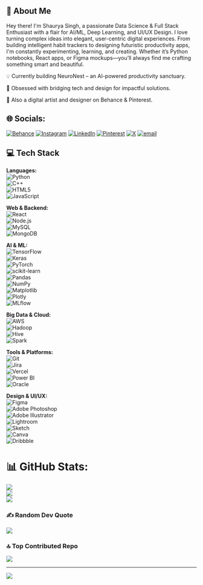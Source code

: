 ## 👋 About Me
Hey there! I'm Shaurya Singh, a passionate Data Science & Full Stack Enthusiast with a flair for AI/ML, Deep Learning, and UI/UX Design. I love turning complex ideas into elegant, user-centric digital experiences. From building intelligent habit trackers to designing futuristic productivity apps, I'm constantly experimenting, learning, and creating. Whether it’s Python notebooks, React apps, or Figma mockups—you’ll always find me crafting something smart and beautiful.

💡 Currently building NeuroNest – an AI-powered productivity sanctuary.

🧠 Obsessed with bridging tech and design for impactful solutions.

🎨 Also a digital artist and designer on Behance & Pinterest.


## 🌐 Socials:
[![Behance](https://img.shields.io/badge/Behance-1769ff?logo=behance&logoColor=white)](https://behance.net/https://www.behance.net/shauryasingh95) [![Instagram](https://img.shields.io/badge/Instagram-%23E4405F.svg?logo=Instagram&logoColor=white)](https://instagram.com/shauryasingh_10) [![LinkedIn](https://img.shields.io/badge/LinkedIn-%230077B5.svg?logo=linkedin&logoColor=white)](https://linkedin.com/in/shauryasingh2093  ) [![Pinterest](https://img.shields.io/badge/Pinterest-%23E60023.svg?logo=Pinterest&logoColor=white)](https://pinterest.com/shaurya020singh) [![X](https://img.shields.io/badge/X-black.svg?logo=X&logoColor=white)](https://x.com/@shaurya_s133) [![email](https://img.shields.io/badge/Email-D14836?logo=gmail&logoColor=white)](mailto:shauryasingh2093@gmail.com ) 

## 💻 Tech Stack

**Languages:**  
![Python](https://img.shields.io/badge/python-%233670A0.svg?style=flat-square&logo=python&logoColor=ffdd54)  
![C++](https://img.shields.io/badge/c++-%2300599C.svg?style=flat-square&logo=c%2B%2B&logoColor=white)  
![HTML5](https://img.shields.io/badge/html5-%23E34F26.svg?style=flat-square&logo=html5&logoColor=white)  
![JavaScript](https://img.shields.io/badge/javascript-%23323330.svg?style=flat-square&logo=javascript&logoColor=F7DF1E)

**Web & Backend:**  
![React](https://img.shields.io/badge/react-%2320232a.svg?style=flat-square&logo=react&logoColor=61DAFB)  
![Node.js](https://img.shields.io/badge/node.js-6DA55F.svg?style=flat-square&logo=node.js&logoColor=white)  
![MySQL](https://img.shields.io/badge/mysql-4479A1.svg?style=flat-square&logo=mysql&logoColor=white)  
![MongoDB](https://img.shields.io/badge/MongoDB-4ea94b.svg?style=flat-square&logo=mongodb&logoColor=white)

**AI & ML:**  
![TensorFlow](https://img.shields.io/badge/TensorFlow-FF6F00.svg?style=flat-square&logo=TensorFlow&logoColor=white)  
![Keras](https://img.shields.io/badge/Keras-D00000.svg?style=flat-square&logo=Keras&logoColor=white)  
![PyTorch](https://img.shields.io/badge/PyTorch-EE4C2C.svg?style=flat-square&logo=PyTorch&logoColor=white)  
![scikit-learn](https://img.shields.io/badge/scikit--learn-F7931E.svg?style=flat-square&logo=scikit-learn&logoColor=white)  
![Pandas](https://img.shields.io/badge/pandas-150458.svg?style=flat-square&logo=pandas&logoColor=white)  
![NumPy](https://img.shields.io/badge/numpy-013243.svg?style=flat-square&logo=numpy&logoColor=white)  
![Matplotlib](https://img.shields.io/badge/Matplotlib-black.svg?style=flat-square&logo=Matplotlib&logoColor=white)  
![Plotly](https://img.shields.io/badge/Plotly-3F4F75.svg?style=flat-square&logo=plotly&logoColor=white)  
![MLflow](https://img.shields.io/badge/mlflow-0177BD.svg?style=flat-square)

**Big Data & Cloud:**  
![AWS](https://img.shields.io/badge/AWS-FF9900.svg?style=flat-square&logo=amazon-aws&logoColor=white)  
![Hadoop](https://img.shields.io/badge/Hadoop-66CCFF.svg?style=flat-square&logo=apachehadoop&logoColor=black)  
![Hive](https://img.shields.io/badge/Hive-FDEE21.svg?style=flat-square&logo=apachehive&logoColor=black)  
![Spark](https://img.shields.io/badge/Spark-FDEE21.svg?style=flat-square&logo=apachespark&logoColor=black)

**Tools & Platforms:**  
![Git](https://img.shields.io/badge/git-F05033.svg?style=flat-square&logo=git&logoColor=white)  
![Jira](https://img.shields.io/badge/jira-0A0FFF.svg?style=flat-square&logo=jira&logoColor=white)  
![Vercel](https://img.shields.io/badge/vercel-000000.svg?style=flat-square&logo=vercel&logoColor=white)  
![Power BI](https://img.shields.io/badge/power_bi-F2C811.svg?style=flat-square&logo=powerbi&logoColor=black)  
![Oracle](https://img.shields.io/badge/Oracle-F80000.svg?style=flat-square&logo=oracle&logoColor=white)

**Design & UI/UX:**  
![Figma](https://img.shields.io/badge/Figma-F24E1E.svg?style=flat-square&logo=figma&logoColor=white)  
![Adobe Photoshop](https://img.shields.io/badge/Photoshop-31A8FF.svg?style=flat-square&logo=adobephotoshop&logoColor=white)  
![Adobe Illustrator](https://img.shields.io/badge/Illustrator-FF9A00.svg?style=flat-square&logo=adobeillustrator&logoColor=white)  
![Lightroom](https://img.shields.io/badge/Lightroom-31A8FF.svg?style=flat-square&logo=adobelightroom&logoColor=white)  
![Sketch](https://img.shields.io/badge/Sketch-FFB387.svg?style=flat-square&logo=sketch&logoColor=black)  
![Canva](https://img.shields.io/badge/Canva-00C4CC.svg?style=flat-square&logo=Canva&logoColor=white)  
![Dribbble](https://img.shields.io/badge/Dribbble-EA4C89.svg?style=flat-square&logo=dribbble&logoColor=white)

# 📊 GitHub Stats:
![](https://github-readme-stats.vercel.app/api?username=shauryasingh2093&theme=neon&hide_border=false&include_all_commits=true&count_private=true)<br/>
![](https://nirzak-streak-stats.vercel.app/?user=shauryasingh2093&theme=neon&hide_border=false)<br/>
![](https://github-readme-stats.vercel.app/api/top-langs/?username=shauryasingh2093&theme=neon&hide_border=false&include_all_commits=true&count_private=true&layout=compact)


### ✍️ Random Dev Quote
![](https://quotes-github-readme.vercel.app/api?type=horizontal&theme=radical)

### 🔝 Top Contributed Repo
![](https://github-contributor-stats.vercel.app/api?username=shauryasingh2093&limit=5&theme=dark&combine_all_yearly_contributions=true)

---
[![](https://visitcount.itsvg.in/api?id=shauryasingh2093&icon=0&color=0)](https://visitcount.itsvg.in)

<!-- Proudly created with GPRM ( https://gprm.itsvg.in ) -->
